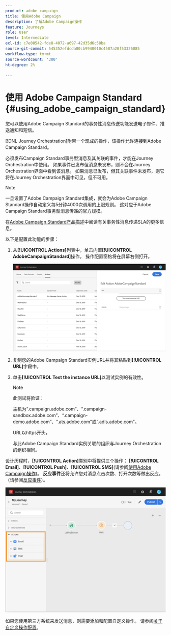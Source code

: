 ```yaml
---
product: adobe campaign
title: 使用Adobe Campaign
description: 了解Adobe Campaign操作
feature: Journeys
role: User
level: Intermediate
exl-id: c7e08542-fde8-4072-a697-42d35d6c58ba
source-git-commit: 545352efdcda80cb9940010c4587a20f53326085
workflow-type: tm+mt
source-wordcount: '300'
ht-degree: 2%

---
```


# 使用 Adobe Campaign Standard {#using_adobe_campaign_standard}

您可以使用Adobe Campaign Standard的事务性消息传送功能发送电子邮件、推送通知和短信。

[!DNL Journey Orchestration]附带一个现成的操作，该操作允许连接到Adobe Campaign Standard。

必须发布Campaign Standard事务型消息及其关联的事件，才能在Journey Orchestration中使用。 如果事件已发布但消息未发布，则不会在Journey Orchestration界面中看到该消息。 如果消息已发布，但其关联事件未发布，则它将在Journey Orchestration界面中可见，但不可用。

>[!NOTE]
>
>一旦设置了Adobe Campaign Standard集成，就会为Adobe Campaign Standard操作自动定义每5分钟4000次调用的上限规则。 这对应于Adobe Campaign Standard事务型消息传递的官方规模。
>
>在[Adobe Campaign Standard产品描述](https://helpx.adobe.com/cn/legal/product-descriptions/campaign-standard.html)中阅读有关事务性消息传递SLA的更多信息。

以下是配置此功能的步骤：

1. 从&#x200B;**[!UICONTROL Actions]**&#x200B;列表中，单击内置&#x200B;**[!UICONTROL AdobeCampaignStandard]**&#x200B;操作。 操作配置窗格将在屏幕右侧打开。

   ![](../assets/actioncampaign.png)

1. 复制您的Adobe Campaign Standard实例URL并将其粘贴到&#x200B;**[!UICONTROL URL]**&#x200B;字段中。

1. 单击&#x200B;**[!UICONTROL Test the instance URL]**&#x200B;以测试实例的有效性。

   >[!NOTE]
   >
   >此测试将验证：
   >
   >主机为“.campaign.adobe.com”、“.campaign-sandbox.adobe.com”、“.campaign-demo.adobe.com”、“.ats.adobe.com”或“.adls.adobe.com”。
   >
   >URL以https开头，
   >
   >与此Adobe Campaign Standard实例关联的组织与Journey Orchestration的组织相同。

设计历程时，**[!UICONTROL Action]**&#x200B;类别中将提供三个操作： **[!UICONTROL Email]**、**[!UICONTROL Push]**、**[!UICONTROL SMS]**(请参阅[使用Adobe Campaign操作](../building-journeys/using-adobe-campaign-actions.md))。 **反应事件**&#x200B;还将允许您对消息点击次数、打开次数等做出反应。 （请参阅[反应事件](../building-journeys/reaction-events.md)）。

![](../assets/journey58.png)

如果您使用第三方系统来发送消息，则需要添加和配置自定义操作。 请参阅[关于自定义操作配置](../action/about-custom-action-configuration.md)。

